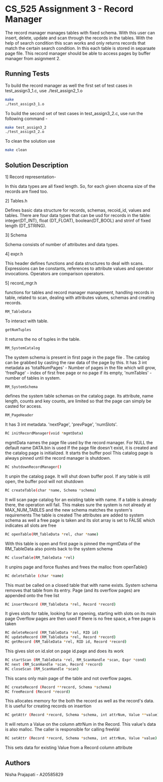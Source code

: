 
# CS_525 Assignment 3 - Record Manager


The record manager manages tables with fixed schema. With this user can insert, delete, update and scan through the records in the tables. With the help of search condition this scan works and only returns records that match the certain search condition. In this each table is stored in separaate page file. This record manager should be able to access pages by buffer manager from asignment 2.

## Running Tests

To build the record manager as well the first set of test cases in test_assign3_1.c, use
./test_assign2_1.o
```bash
make
./test_assign3_1.o
```
To build the second set of test cases in test_assign3_2.c, use run the following command -
```bash
make test_assign3_2
./test_assign3_2.o
```
To clean the solution use
```bash
make clean
```

## Solution Description
1] Record representation-

In this data types are all fixed length. So, for each given shcema size of the records are fixed too. 

2] Tables.h

Defines basic data structure for records, schemas, recoid_id, values and tables. There are four data types that can be usd for records in the table: integer(DT_INT), float (DT_FLOAT), boolean(DT_BOOL) and strinf of fixed length (DT_STRING). 


3] Schema

Schema consists of number of attributes and data types.

4] expr.h

This header defines functions and data structures to deal with scans. Expressions can be constants, references to attribute values and operator invocations. Operators are comparison operators. 

5] record_mgr.h

functions for tables and record manager management, handling records in table, related to scan, dealing with attributes values, schemas and creating records.


```bash
RM_TableData
```
To interact with table.
```bash
getNumTuples
```
 It returns the no of tuples in the table.

```bash
RM_SystemCatalog
```
The system schema is present in first page in the page file . The catalog can be grabbed by casting the raw data of the page by this.
It has 3 int metadata as 'totalNumPages' - Number of pages in the file which will grow, 'freePage' - index of first free page or no page if its empty, 'numTables' - number of tables in system.

```bash
RM_SystemSchema
```
defines the system table schemas on the catalog page. Its attribute, name length, counts and key counts, are limited so that the page can simply be casted for access.

```bash
RM_PageHeader
```
It has 3 int metadata. 'nextPage', 'prevPage', 'numSlots'.

```bash
RC initRecordManager(void *mgmtData)
```
mgmtData names the page file used by the record manager. For NULL the default name DATA.bin is used
If the page file doesn't exist, it is created and the catalog page is initialized.
It starts the buffer pool
This catalog page is always pinned until the record manager is shutdown.

```bash
RC shutdownRecordManager()
```
It unpin the catalog page. It will shut down buffer pool. If any table is still open, the buffer pool will not shutdown

```bash
RC createTable(char *name, Schema *schema)
```
It will scan page catalog for an existing table with name. If a table is already there, the operation will fail.
This makes sure the system is not already at MAX_NUM_TABLES and the new schema matches the system's requirements
The table is created
The attributes are added to system schema as well
a free page is taken and its slot array is set to FALSE which indicates all slots are free

```bash
RC openTable(RM_TableData *rel, char *name)
```
With this table is open and first page is pinned
the mgmtData of the RM_TableData also points back to the system schema
```bash
RC closeTable(RM_TableData *rel)
```

It unpins page and force flushes and frees the malloc from openTable()

```bash
RC deleteTable (char *name)
```
This must be called on a closed table that with name exists.
System schema removes that table from its entry.
Page (and its overflow pages) are appended onto the free list

```bash
RC insertRecord (RM_TableData *rel, Record *record)
```
It gives slots for table, looking for an opening, starting with slots on its main page
Overflow pages are then used
If there is no free space, a free page is taken

```bash
RC deleteRecord (RM_TableData *rel, RID id)
RC updateRecord (RM_TableData *rel, Record *record)
RC getRecord (RM_TableData *rel, RID id, Record *record)
```
This gives slot on id.slot on page id.page and does its work

```bash
RC startScan (RM_TableData *rel, RM_ScanHandle *scan, Expr *cond)
RC next (RM_ScanHandle *scan, Record *record)
RC closeScan (RM_ScanHandle *scan)
```
This scans only main page of the table and not overflow pages.

```bash
RC createRecord (Record **record, Schema *schema)
RC freeRecord (Record *record)
```
This allocates memory for the both the record as well as the record's data. It is useful for creating records on insertion

```bash
RC getAttr (Record *record, Schema *schema, int attrNum, Value **value)
```
It will return a Value on the column attrNum in the Record. This value's data is also malloc.
The caller is responsible for calling freeVal


```bash
RC setAttr (Record *record, Schema *schema, int attrNum, Value *value)
```
This sets data for existing Value from a Record column attribute


## Authors



Nisha Prajapati - A20585829